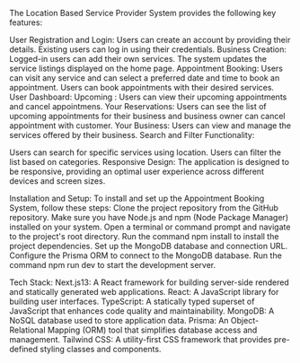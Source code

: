 The Location Based Service Provider System provides the following key features:

User Registration and Login:
Users can create an account by providing their details.
Existing users can log in using their credentials. 
Business Creation:
Logged-in users can add their own services.
The system updates the service listings displayed on the home page.
Appointment Booking:
Users can visit any service and can select a preferred date and time to book an appointment.
Users can book appointments with their desired services.
User Dashboard:
Upcoming : Users can view their upcoming appointments and cancel appointmens.
Your Reservations: Users can see the list of upcoming appointments for their business and business owner can cancel appointment with customer.
Your Business: Users can view and manage the services offered by their business.
Search and Filter Functionality:

Users can search for specific services using location.
Users can filter the list based on categories.
Responsive Design:
The application is designed to be responsive, providing an optimal user experience across different devices and screen sizes.

Installation and Setup:
To install and set up the Appointment Booking System, follow these steps:
Clone the project repository from the GitHub repository.
Make sure you have Node.js and npm (Node Package Manager) installed on your system.
Open a terminal or command prompt and navigate to the project's root directory.
Run the command npm install to install the project dependencies.
Set up the MongoDB database and connection URL.
Configure the Prisma ORM to connect to the MongoDB database.
Run the command npm run dev to start the development server.

Tech Stack:
Next.js13: A React framework for building server-side rendered and statically generated web applications.
React: A JavaScript library for building user interfaces.
TypeScript: A statically typed superset of JavaScript that enhances code quality and maintainability.
MongoDB: A NoSQL database used to store application data.
Prisma: An Object-Relational Mapping (ORM) tool that simplifies database access and management.
Tailwind CSS: A utility-first CSS framework that provides pre-defined styling classes and components.
